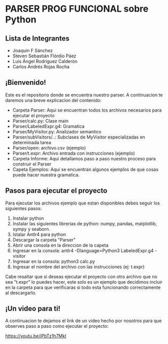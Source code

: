 # PARSER PROG FUNCIONAL sobre Python
## Lista de Integrantes

- Joaquín F Sánchez
- Steven Sebastián Flórdio Páez
- Luis Ángel Rodríguez Calderón
- Carlos Andrés Rojas Rocha


## ¡Bienvenido!

Este es el repositorio donde se encuentra nuestro parser. A continuacion te daremos una breve explicacion del contenido:

- Carpeta Parser: Aqui se encuentran todos los archivos necesarios para ejecutar el proyecto
- Parser/calc.py: Clase main 
- Parser/LabeledExpr.g4: Gramatica
- Parser/MyVisitor.py: Analizador semantico
- Parser/subVisitors/..: Subclases de MyVisitor especializadas en determinada tarea
- Parser/open: archivo.csv (ejemplo)
- Parser/t.expr: Archivo entrada con instrucciones (ejemplo)
- Carpeta Informe: Aqui detallamos paso a paso nuestro proceso para construir el Parser
- Capeta Ejemplos: Aqui se encuentran algunos ejemplos de que cosas puede hacer nuestra gramatica.


## Pasos para ejecutar el proyecto

Para ejecutar los archivos ejemplo que estan disponibles debes seguir los siguientes pasos:

1. Instalar python
2. Instalar las siguientes librerias de python: numpy, pandas, matplotlib, sympy y seaborn.
3. Istalar Antlr4 para python
4. Descargar la carpeta "Parser"
5. Abrir una consola en la direccion de la capeta
6. Ingresar en la consola: antlr4 -Dlanguage=Python3 LabeledExpr.g4 -visitor
7. Ingresar en la consola: python3 calc.py
8. Ingresar el nombre del archivo con las instrucciones (ej: t.expr)

Cabe resaltar que si deseas ejecutar el proyecto con otro archivo que no sea "t.expr" lo puedes hacer, este solo es un ejemplo que decidimos incluir en la carpeta para que verificaras si todo esta funcionando correctamente al descargarlo.


## ¡Un video para ti!

A continuacion te dejamos el link de un video hecho por nosotros para que observes paso a paso como ejecutar el proyecto:

https://youtu.be/jPbTz1h7MkI
